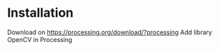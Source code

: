 # Installation

Download on https://processing.org/download/?processing
Add library OpenCV in Processing





